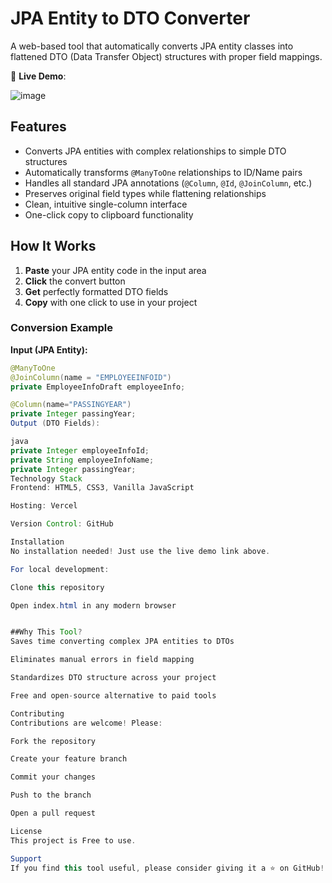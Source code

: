 # JPA Entity to DTO Converter

A web-based tool that automatically converts JPA entity classes into flattened DTO (Data Transfer Object) structures with proper field mappings.

🔗 **Live Demo**:

![image](https://github.com/user-attachments/assets/05f82553-6b06-4acd-a7b5-6ffc1533a4a0)



## Features

- Converts JPA entities with complex relationships to simple DTO structures
- Automatically transforms `@ManyToOne` relationships to ID/Name pairs
- Handles all standard JPA annotations (`@Column`, `@Id`, `@JoinColumn`, etc.)
- Preserves original field types while flattening relationships
- Clean, intuitive single-column interface
- One-click copy to clipboard functionality

## How It Works

1. **Paste** your JPA entity code in the input area
2. **Click** the convert button
3. **Get** perfectly formatted DTO fields
4. **Copy** with one click to use in your project

### Conversion Example

**Input (JPA Entity):**
```java
@ManyToOne
@JoinColumn(name = "EMPLOYEEINFOID")
private EmployeeInfoDraft employeeInfo;

@Column(name="PASSINGYEAR")
private Integer passingYear;
Output (DTO Fields):

java
private Integer employeeInfoId;
private String employeeInfoName;
private Integer passingYear;
Technology Stack
Frontend: HTML5, CSS3, Vanilla JavaScript

Hosting: Vercel

Version Control: GitHub

Installation
No installation needed! Just use the live demo link above.

For local development:

Clone this repository

Open index.html in any modern browser


##Why This Tool?
Saves time converting complex JPA entities to DTOs

Eliminates manual errors in field mapping

Standardizes DTO structure across your project

Free and open-source alternative to paid tools

Contributing
Contributions are welcome! Please:

Fork the repository

Create your feature branch

Commit your changes

Push to the branch

Open a pull request

License
This project is Free to use.

Support
If you find this tool useful, please consider giving it a ⭐ on GitHub!
